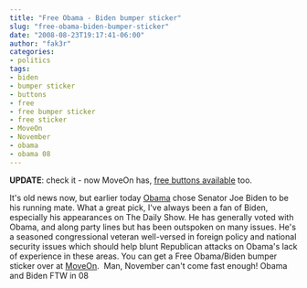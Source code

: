 ```yaml
---
title: "Free Obama - Biden bumper sticker"
slug: "free-obama-biden-bumper-sticker"
date: "2008-08-23T19:17:41-06:00"
author: "fak3r"
categories:
- politics
tags:
- biden
- bumper sticker
- buttons
- free
- free bumper sticker
- free sticker
- MoveOn
- November
- obama
- obama 08
---
```


**UPDATE**: check it - now MoveOn has, [free buttons available](https://political.moveon.org/obamabuttons/?id=-5466147-H9kGlIx&rc=ads.adwords.img728x90) too.

It's old news now, but earlier today [Obama](http://BarackObama.com) chose Senator Joe Biden to be his running mate.  What a great pick, I've always been a fan of Biden, especially his appearances on The Daily Show.  He has generally voted with Obama, and along party lines but has been outspoken on many issues.  He's a seasoned congressional veteran well-versed in foreign policy and national security issues which should help blunt Republican attacks on Obama's lack of experience in these areas.  You can get a Free Obama/Biden bumper sticker over at [MoveOn](http://pol.moveon.org/barackstickers/?id=-5466147-H9kGlIx&rc=manual_forward).  Man, November can't come fast enough!  Obama and Biden FTW in 08
